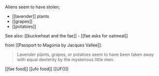 Aliens seem to have stolen;
- [[lavender]] plants
- [[grapes]]
- [[potatoes]]

See also: 
[[buckwheat and the fae]] - [[fae asks for oatmeal]]

from [[Passport to Magonia by Jacques Vallee]]:
> Lavender plants, grapes, or potatoes seem to have been taken away with equal dexterity by the mysterious little men.

[[fae food]] [[ufo food]] [[UFO]]

